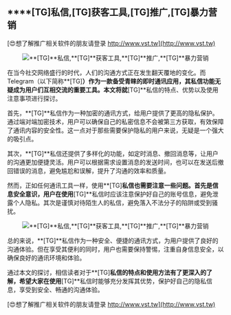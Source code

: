 ## ****[TG]**私信,**[TG]**获客工具,**[TG]**推广,**[TG]**暴力营销**

[😍想了解推广相关软件的朋友请登录 http://www.vst.tw](http://www.vst.tw)

 <center><img src="https://vst.tw/MP4/tuiguang/png/2.png" alt="**[TG]**私信,**[TG]**获客工具,**[TG]**推广,**[TG]**暴力营销"></center>

在当今社交网络盛行的时代，人们的沟通方式正在发生翻天覆地的变化。而Telegram（以下简称**[TG]**）作为一款备受青睐的即时通讯应用，其私信功能无疑成为用户们互相交流的重要工具。本文将就**[TG]**私信的特点、优势以及使用注意事项进行探讨。

首先，**[TG]**私信作为一种加密的通讯方式，给用户提供了更高的隐私保护。通过端对端加密技术，用户可以确保自己的私密信息不会被第三方获取，有效保障了通讯内容的安全性。这一点对于那些需要保护隐私的用户来说，无疑是一个强大的吸引点。

其次，**[TG]**私信还提供了多样化的功能，如定时消息、撤回消息等，让用户的沟通更加便捷灵活。用户可以根据需求设置消息的发送时间，也可以在发送后撤回错误的消息，避免尴尬和误解，提升了沟通的效率和质量。

然而，正如任何通讯工具一样，使用**[TG]**私信也需要注意一些问题。首先是信息安全意识，用户在使用**[TG]**私信时应该注意保护好自己的账号信息，避免泄露个人隐私。其次是谨慎对待陌生人的私信，避免落入不法分子的陷阱或受到骚扰。

 <center><img src="https://vst.tw/MP4/tuiguang/png/2.png" alt="**[TG]**私信,**[TG]**获客工具,**[TG]**推广,**[TG]**暴力营销"></center>

总的来说，**[TG]**私信作为一种安全、便捷的通讯方式，为用户提供了良好的沟通体验。但在享受其便利的同时，用户也需要保持警惕，注重自身信息安全，以确保良好的通讯环境和体验。

通过本文的探讨，相信读者对于**[TG]**私信的特点和使用方法有了更深入的了解，希望大家在使用**[TG]**私信时能够充分发挥其优势，保护好自己的隐私信息，享受到安全、畅通的沟通体验。

[😍想了解推广相关软件的朋友请登录 http://www.vst.tw](http://www.vst.tw)



